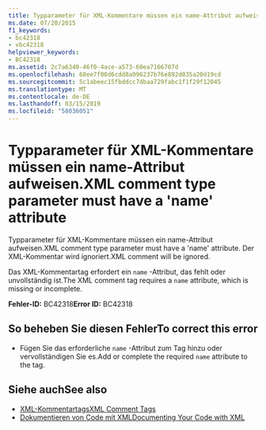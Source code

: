 ```yaml
---
title: Typparameter für XML-Kommentare müssen ein name-Attribut aufweisen.
ms.date: 07/20/2015
f1_keywords:
- bc42318
- vbc42318
helpviewer_keywords:
- BC42318
ms.assetid: 2c7a6340-46f0-4ace-a573-60ea7166707d
ms.openlocfilehash: 68ee7f00d6cdd8a996237b76e892d835a20d19cd
ms.sourcegitcommit: 5c1abeec15fbddcc7dbaa729fabc1f1f29f12045
ms.translationtype: MT
ms.contentlocale: de-DE
ms.lasthandoff: 03/15/2019
ms.locfileid: "58036051"
---
```

# <a name="xml-comment-type-parameter-must-have-a-name-attribute"></a><span data-ttu-id="cb1a0-102">Typparameter für XML-Kommentare müssen ein name-Attribut aufweisen.</span><span class="sxs-lookup"><span data-stu-id="cb1a0-102">XML comment type parameter must have a 'name' attribute</span></span>
<span data-ttu-id="cb1a0-103">Typparameter für XML-Kommentare müssen ein name-Attribut aufweisen.</span><span class="sxs-lookup"><span data-stu-id="cb1a0-103">XML comment type parameter must have a 'name' attribute.</span></span> <span data-ttu-id="cb1a0-104">Der XML-Kommentar wird ignoriert.</span><span class="sxs-lookup"><span data-stu-id="cb1a0-104">XML comment will be ignored.</span></span>  
  
 <span data-ttu-id="cb1a0-105">Das XML-Kommentartag erfordert ein `name` -Attribut, das fehlt oder unvollständig ist.</span><span class="sxs-lookup"><span data-stu-id="cb1a0-105">The XML comment tag requires a `name` attribute, which is missing or incomplete.</span></span>  
  
 <span data-ttu-id="cb1a0-106">**Fehler-ID:** BC42318</span><span class="sxs-lookup"><span data-stu-id="cb1a0-106">**Error ID:** BC42318</span></span>  
  
## <a name="to-correct-this-error"></a><span data-ttu-id="cb1a0-107">So beheben Sie diesen Fehler</span><span class="sxs-lookup"><span data-stu-id="cb1a0-107">To correct this error</span></span>  
  
-   <span data-ttu-id="cb1a0-108">Fügen Sie das erforderliche `name` -Attribut zum Tag hinzu oder vervollständigen Sie es.</span><span class="sxs-lookup"><span data-stu-id="cb1a0-108">Add or complete the required `name` attribute to the tag.</span></span>  
  
## <a name="see-also"></a><span data-ttu-id="cb1a0-109">Siehe auch</span><span class="sxs-lookup"><span data-stu-id="cb1a0-109">See also</span></span>

- [<span data-ttu-id="cb1a0-110">XML-Kommentartags</span><span class="sxs-lookup"><span data-stu-id="cb1a0-110">XML Comment Tags</span></span>](../../visual-basic/language-reference/xmldoc/index.md)
- [<span data-ttu-id="cb1a0-111">Dokumentieren von Code mit XML</span><span class="sxs-lookup"><span data-stu-id="cb1a0-111">Documenting Your Code with XML</span></span>](../../visual-basic/programming-guide/program-structure/documenting-your-code-with-xml.md)
